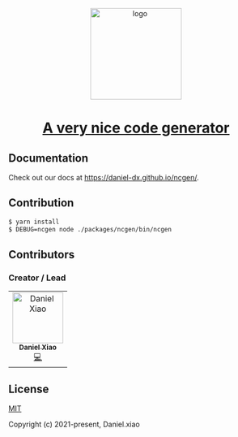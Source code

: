<p align="center">
  <a href="https://daniel-dx.github.io/ncgen" target="_blank">
    <img width="180" src="https://daniel-dx.github.io/ncgen/logo.png" alt="logo">
    <h1 align="center">A very nice code generator</h1>
  </a>
</p>

## Documentation

Check out our docs at https://daniel-dx.github.io/ncgen/.

## Contribution

```bash
$ yarn install
$ DEBUG=ncgen node ./packages/ncgen/bin/ncgen
```

## Contributors

### Creator / Lead

<table>
  <td align="center"><a href="https://github.com/daniel-dx"><img src="https://avatars.githubusercontent.com/u/22042268?s=60&v=4" width="100px;" alt="Daniel Xiao"/><br /><sub><b>Daniel Xiao</b></sub></a><br /><a href="https://github.com/daniel-dx/ncgen/commits?author=daniel-dx" title="Code">💻</a></td>
</table>

## License

[MIT](https://opensource.org/licenses/MIT)

Copyright (c) 2021-present, Daniel.xiao
